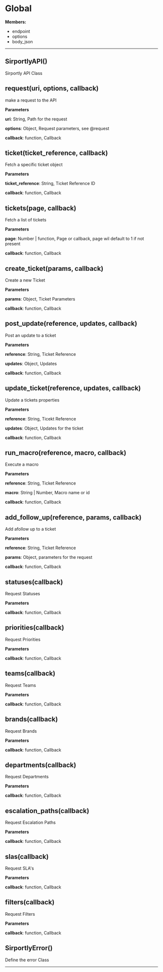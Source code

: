 Global
===




**Members:**

+ endpoint
+ options
+ body_json

---

SirportlyAPI() 
-----------------------------
Sirportly API Class


request(uri, options, callback) 
-----------------------------
make a request to the API

**Parameters**

**uri**: String, Path for the request

**options**: Object, Request parameters, see @request

**callback**: function, Callback


ticket(ticket_reference, callback) 
-----------------------------
Fetch a specific ticket object

**Parameters**

**ticket_reference**: String, Ticket Reference ID

**callback**: function, Callback


tickets(page, callback) 
-----------------------------
Fetch a list of tickets

**Parameters**

**page**: Number | function, Page or callback, page wil default to 1 if not present

**callback**: function, Callback


create_ticket(params, callback) 
-----------------------------
Create a new Ticket

**Parameters**

**params**: Object, Ticket Parameters

**callback**: function, Callback


post_update(reference, updates, callback) 
-----------------------------
Post an update to a ticket

**Parameters**

**reference**: String, Ticket Reference

**updates**: Object, Updates

**callback**: function, Callback


update_ticket(reference, updates, callback) 
-----------------------------
Update a tickets properties

**Parameters**

**reference**: String, Ticekt Reference

**updates**: Object, Updates for the ticket

**callback**: function, Callback


run_macro(reference, macro, callback) 
-----------------------------
Execute a macro

**Parameters**

**reference**: String, Ticket Reference

**macro**: String | Number, Macro name or id

**callback**: function, Callback


add_follow_up(reference, params, callback) 
-----------------------------
Add afollow up to a ticket

**Parameters**

**reference**: String, Ticket Reference

**params**: Object, parameters for the request

**callback**: function, Callback


statuses(callback) 
-----------------------------
Request Statuses

**Parameters**

**callback**: function, Callback


priorities(callback) 
-----------------------------
Request Priorities

**Parameters**

**callback**: function, Callback


teams(callback) 
-----------------------------
Request Teams

**Parameters**

**callback**: function, Callback


brands(callback) 
-----------------------------
Request Brands

**Parameters**

**callback**: function, Callback


departments(callback) 
-----------------------------
Request Departments

**Parameters**

**callback**: function, Callback


escalation_paths(callback) 
-----------------------------
Request Escalation Paths

**Parameters**

**callback**: function, Callback


slas(callback) 
-----------------------------
Request SLA's

**Parameters**

**callback**: function, Callback


filters(callback) 
-----------------------------
Request Filters

**Parameters**

**callback**: function, Callback


SirportlyError() 
-----------------------------
Define the error Class



---








